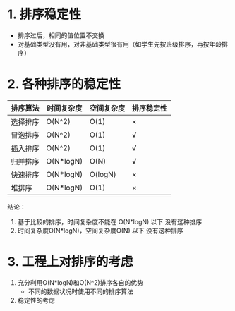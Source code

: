 # 1. 排序稳定性
- 排序过后，相同的值位置不交换
- 对基础类型没有用，对非基础类型很有用（如学生先按班级排序，再按年龄排序）

# 2. 各种排序的稳定性
| 排序算法   | 时间复杂度  | 空间复杂度  | 排序稳定性 |
|  ----  | ---- | --- | --- |
| 选择排序  | O(N^2) | O(1) | × |
| 冒泡排序  | O(N^2) | O(1)  | √ |
| 插入排序  | O(N^2) | O(1)  | √ |
| 归并排序  | O(N*logN) | O(N)  | √ |
| 快速排序  | O(N*logN) | O(logN)  | × |
| 堆排序  | O(N*logN) | O(1)  | × |

结论：
1. 基于比较的排序，时间复杂度不能在 O(N*logN) 以下  没有这种排序
2. 时间复杂度O(N*logN)，空间复杂度O(N) 以下  没有这种排序

# 3. 工程上对排序的考虑
1. 充分利用O(N*logN)和O(N^2)排序各自的优势
    - 不同的数据状况时使用不同的排序算法
2. 稳定性的考虑




